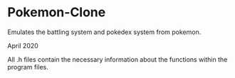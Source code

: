 # Pokemon-Clone
Emulates the battling system and pokedex system from pokemon.

April 2020

All .h files contain the necessary information about the functions within the program files.
